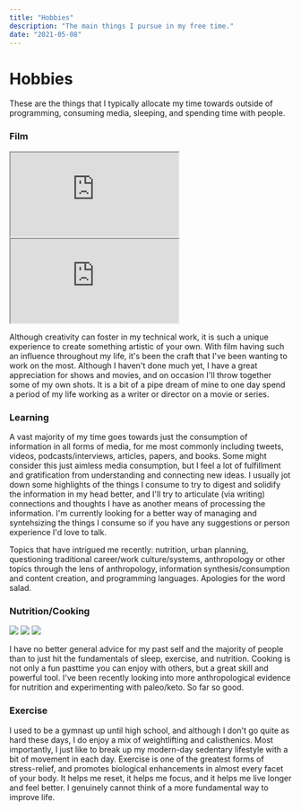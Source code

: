 ```yaml
---
title: "Hobbies"
description: "The main things I pursue in my free time."
date: "2021-05-08"
---
```


# Hobbies

These are the things that I typically allocate my time towards outside
of programming, consuming media, sleeping, and spending time with people.

### Film

<iframe class="hobby-embed" src="https://www.youtube.com/embed/5GuVyhStv6g" allow="fullscreen;"></iframe>
<iframe class="hobby-embed" src="https://www.youtube.com/embed/1SAEJwkoyx0" allow="fullscreen;"></iframe>

Although creativity can foster in my technical work, it is such a unique experience
to create something artistic of your own. With film having such an influence throughout
my life, it's been the craft that I've been wanting to work on the most. Although I
haven't done much yet, I have a great appreciation for shows and movies, and on occasion
I'll throw together some of my own shots. It is a bit of a pipe dream of mine to one day
spend a period of my life working as a writer or director on a movie or series.

### Learning
A vast majority of my time goes towards just the consumption of information in all forms of media,
for me most commonly including tweets, videos, podcasts/interviews, articles, papers, and books.
Some might consider this just aimless media consumption, but I feel a lot of fulfillment and
gratification from understanding and connecting new ideas. I usually jot down some highlights of
the things I consume to try to digest and solidify the information in my head better, and I'll
try to articulate (via writing) connections and thoughts I have as another means of processing the
information. I'm currently looking for a better way of managing and syntehsizing the things I consume
so if you have any suggestions or person experience I'd love to talk.

Topics that have intrigued me recently: nutrition, urban planning, questioning traditional career/work culture/systems, anthropology or other topics through the lens of anthropology, information synthesis/consumption and content creation, and programming languages. Apologies for the word salad.

### Nutrition/Cooking

<img class="hobby-img" src="../images/keto.jpg" />
<img class="hobby-img" src="../images/lunch.jpg" />
<img class="hobby-img" src="../images/keto2.jpg" />

I have no better general advice for my past self and the majority of people than to
just hit the fundamentals of sleep, exercise, and nutrition. Cooking is not only
a fun pasttime you can enjoy with others, but a great skill and powerful tool.
I've been recently looking into more anthropological evidence for nutrition
and experimenting with paleo/keto. So far so good.

### Exercise

<!-- ![Me benching](../images/bench.png) -->

I used to be a gymnast up until high school, and although I don't go quite as hard these days,
I do enjoy a mix of weightlifting and calisthenics. Most importantly, I just like to break
up my modern-day sedentary lifestyle with a bit of movement in each day. Exercise is one of the greatest forms of
stress-relief, and promotes biological enhancements in almost every facet of your body.
It helps me reset, it helps me focus, and it helps me live longer and feel better.
I genuinely cannot think of a more fundamental way to improve life.